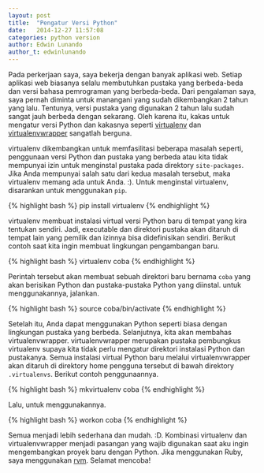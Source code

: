 ```yaml
---
layout: post
title:  "Pengatur Versi Python"
date:   2014-12-27 11:57:08
categories: python version
author: Edwin Lunando
author_t: edwinlunando
---
```


Pada perkerjaan saya, saya bekerja dengan banyak aplikasi web. Setiap aplikasi web biasanya selalu membutuhkan pustaka yang berbeda-beda dan versi bahasa pemrograman yang berbeda-beda. Dari pengalaman saya, saya pernah diminta untuk manangani yang sudah dikembangkan 2 tahun yang lalu. Tentunya, versi pustaka yang digunakan 2 tahun lalu sudah sangat jauh berbeda dengan sekarang. Oleh karena itu, kakas untuk mengatur versi Python dan kakasnya seperti [virtualenv][1] dan [virtualenvwrapper][2] sangatlah berguna.

virtualenv dikembangkan untuk memfasilitasi beberapa masalah seperti, penggunaan versi Python dan pustaka yang berbeda atau kita tidak mempunyai izin untuk menginstal pustaka pada direktory `site-packages`. Jika Anda mempunyai salah satu dari kedua masalah tersebut, maka virtualenv memang ada untuk Anda. :). Untuk menginstal virtualenv, disarankan untuk menggunakan `pip`.

{% highlight bash %}
pip install virtualenv
{% endhighlight %}

virtualenv membuat instalasi virtual versi Python baru di tempat yang kira tentukan sendiri. Jadi, executable dan direktori pustaka akan ditaruh di tempat lain yang pemilik dan izinnya bisa didefinisikan sendiri. Berikut contoh saat kita ingin membuat lingkungan pengambangan baru. 

{% highlight bash %}
virtualenv coba
{% endhighlight %}

Perintah tersebut akan membuat sebuah direktori baru bernama `coba` yang akan berisikan Python dan pustaka-pustaka Python yang diinstal. untuk menggunakannya, jalankan.

{% highlight bash %}
source coba/bin/activate
{% endhighlight %}

Setelah itu, Anda dapat menggunakan Python seperti biasa dengan lingkungan pustaka yang berbeda. Selanjutnya, kita akan membahas virtualenvwrapper. virtualenvwrapper merupakan pustaka pembungkus virtualenv supaya kita tidak perlu mengatur direktori instalasi Python dan pustakanya. Semua instalasi virtual Python baru melalui virtualenvwrapper akan ditaruh di direktory home pengguna tersebut di bawah direktory `.virtualenvs`. Berikut contoh penggunaannya.

{% highlight bash %}
mkvirtualenv coba
{% endhighlight %} 

Lalu, untuk menggunakannya.

{% highlight bash %}
workon coba
{% endhighlight %} 

Semua menjadi lebih sederhana dan mudah. :D. Kombinasi virtualenv dan virtualenvwrapper menjadi pasangan yang wajib digunakan saat aku ingin mengembangkan proyek baru dengan Python. Jika menggunakan Ruby, saya menggunakan [rvm][3]. Selamat mencoba!

[1]:    https://github.com/pypa/virtualenv
[2]:    https://bitbucket.org/dhellmann/virtualenvwrapper
[3]:    https://rvm.io/

